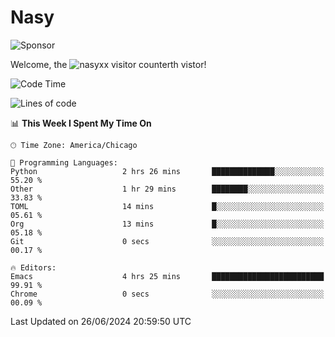 # Nasy

<!--
<p align="center">
<img height="200" src="https://github-readme-stats.vercel.app/api?username=nasyxx&count_private=true&show_icons=true&theme=dracula&include_all_commits=true"/>
<img height="200" src="https://github-readme-stats.vercel.app/api/top-langs/?username=nasyxx&theme=dracula&hide=html,jupyter+notebook&count_private=true&show_icons=true"/>
</p>

  
----------------
-->

![Sponsor](https://img.shields.io/static/v1.svg?label=Sponsor&message=%E2%9D%A4&logo=GitHub&style=flat&color=pink)
 
Welcome, the ![nasyxx visitor counter](https://count.getloli.com/get/@nasyxx?theme=rule34)th vistor!
 
<!--START_SECTION:waka-->
![Code Time](http://img.shields.io/badge/Code%20Time-4%2C529%20hrs%206%20mins-blue)

![Lines of code](https://img.shields.io/badge/From%20Hello%20World%20I%27ve%20Written-6.3%20million%20lines%20of%20code-blue)

📊 **This Week I Spent My Time On** 

```text
🕑︎ Time Zone: America/Chicago

💬 Programming Languages: 
Python                   2 hrs 26 mins       ██████████████░░░░░░░░░░░   55.20 % 
Other                    1 hr 29 mins        ████████░░░░░░░░░░░░░░░░░   33.83 % 
TOML                     14 mins             █░░░░░░░░░░░░░░░░░░░░░░░░   05.61 % 
Org                      13 mins             █░░░░░░░░░░░░░░░░░░░░░░░░   05.18 % 
Git                      0 secs              ░░░░░░░░░░░░░░░░░░░░░░░░░   00.17 % 

🔥 Editors: 
Emacs                    4 hrs 25 mins       █████████████████████████   99.91 % 
Chrome                   0 secs              ░░░░░░░░░░░░░░░░░░░░░░░░░   00.09 % 
```


 Last Updated on 26/06/2024 20:59:50 UTC
<!--END_SECTION:waka-->

<!-- ![visitors](https://visitor-badge.laobi.icu/badge?page_id=nasyxx.nasyxx) -->

